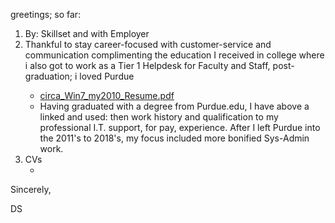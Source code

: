greetings; so far:

<ol>
  <li>By: Skillset and with Employer</li>
  <li>Thankful to stay career-focused with customer-service and communication complimenting the education I received in college where i also got to work as a Tier 1 Helpdesk for Faculty and Staff, post-graduation; i loved Purdue</li>
    <ul>
       <li><a href='https://github.com/david-c-surbey/help-wanted-answer/blob/work-as/.github/workflows/circa_Win7_my2010_Resume.pdf', link:true>circa_Win7_my2010_Resume.pdf</a>
       </li>
       <li>
         Having graduated with a degree from Purdue.edu, I have above a linked and used: <underline>then</underline> work history and qualification to my professional I.T. support, for pay, experience. After I left Purdue into the 2011's to 2018's, my focus included more bonified Sys-Admin work.
       </li>
    </ul>
  </li>
  <li>CVs
    <ul>
       <li> </li>
    </ul>
  </li>
</ol>

 
Sincerely,

DS
